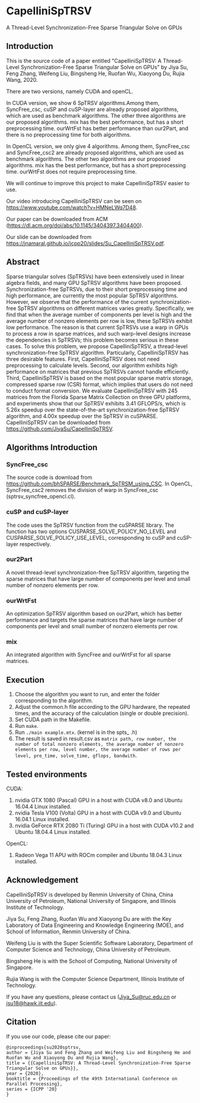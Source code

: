 # CapelliniSpTRSV
A Thread-Level Synchronization-Free Sparse Triangular Solve on GPUs

## Introduction

This is the source code of a paper entitled "CapelliniSpTRSV: A Thread-Level Synchronization-Free Sparse Triangular Solve on GPUs" by Jiya Su, Feng Zhang, Weifeng Liu, Bingsheng He, Ruofan Wu, Xiaoyong Du, Rujia Wang, 2020.

There are two versions, namely CUDA and openCL.

In CUDA version, we show 6 SpTRSV algorithms.Among them, SyncFree_csc, cuSP and cuSP-layer are already proposed algorithms, which are used as benchmark algorithms. The other three algorithms are our proposed algorithms. mix has the best performance, but has a short preprocessing time. ourWrtFst has better performance than our2Part, and there is no preprocessing time for both algorithms.

In OpenCL version, we only give 4 algorithms. Among them, SyncFree_csc and SyncFree_csc2 are already proposed algorithms, which are used as benchmark algorithms. The other two algorithms are our proposed algorithms. mix has the best performance, but has a short preprocessing time. ourWrtFst does not require preprocessing time.

We will continue to improve this project to make CapelliniSpTRSV easier to use.

Our video introducing CapelliniSpTRSV can be seen on https://www.youtube.com/watch?v=HMNeLWq7D48.

Our paper can be downloaded from ACM (https://dl.acm.org/doi/abs/10.1145/3404397.3404400).

Our slide can be downloaded from https://jnamaral.github.io/icpp20/slides/Su_CapelliniSpTRSV.pdf.

## Abstract

Sparse triangular solves (SpTRSVs) have been extensively used in linear algebra fields, and many GPU SpTRSV algorithms have been proposed. Synchronization-free SpTRSVs, due to their short preprocessing time and high performance, are currently the most popular SpTRSV algorithms. However, we observe that the performance of the current synchronization-free SpTRSV algorithms on different matrices varies greatly. Specifically, we find that when the average number of components per level is high and the average number of nonzero elements per row is low, these SpTRSVs exhibit low performance. The reason is that current SpTRSVs use a warp in GPUs to process a row in sparse matrices, and such warp-level designs increase the dependencies in SpTRSVs; this problem becomes serious in these cases. To solve this problem, we propose CapelliniSpTRSV, a thread-level synchronization-free SpTRSV algorithm. Particularly, CapelliniSpTRSV has three desirable features. First, CapelliniSpTRSV does not need preprocessing to calculate levels. Second, our algorithm exhibits high performance on matrices that previous SpTRSVs cannot handle efficiently. Third, CapelliniSpTRSV is based on the most popular sparse matrix storage, compressed sparse row (CSR) format, which implies that users do not need to conduct format conversion. We evaluate CapelliniSpTRSV with 245 matrices from the Florida Sparse Matrix Collection on three GPU platforms, and experiments show that our SpTRSV exhibits 3.41 GFLOPS/s, which is 5.26x speedup over the state-of-the-art synchronization-free SpTRSV algorithm, and 4.00x speedup over the SpTRSV in cuSPARSE. CapelliniSpTRSV can be downloaded from https://github.com/JiyaSu/CapelliniSpTRSV.

## Algorithms Introduction

### SyncFree_csc

The source code is download from https://github.com/bhSPARSE/Benchmark_SpTRSM_using_CSC.
In OpenCL, SyncFree_csc2 removes the division of warp in SyncFree_csc (sptrsv_syncfree_opencl.cl).

### cuSP and cuSP-layer

The code uses the SpTRSV function from the cuSPARSE library. The function has two options CUSPARSE_SOLVE_POLICY_NO_LEVEL and CUSPARSE_SOLVE_POLICY_USE_LEVEL, corresponding to cuSP and cuSP-layer respectively.

### our2Part

A novel thread-level synchronization-free SpTRSV algorithm, targeting the sparse matrices that have large number of components per level and small number of nonzero elements per row.

### ourWrtFst

An optimization SpTRSV algorithm based on our2Part, which has better performance and targets the sparse matrices that have large number of components per level and small number of nonzero elements per row.

### mix

An integrated algorithm with SyncFree and ourWrtFst for all sparse matrices.

## Execution

1. Choose the algorithm you want to run, and enter the folder corresponding to the algorithm.
2. Adjust the common.h file according to the GPU hardware, the repeated times, and the accuracy of the calculation (single or double precision).
3. Set CUDA path in the Makefile.
4. Run ``make``.
5. Run ``./main example.mtx``. (kernel is in the spts_ .h)
6. The result is saved in result.csv as ``matrix path, row number, the number of total nonzero elements, the average number of nonzero elements per row, level number, the average number of rows per level, pre_time, solve_time, gflops, bandwith``.

## Tested environments

CUDA:
1. nvidia GTX 1080 (Pascal) GPU in a host with CUDA v8.0 and Ubuntu 16.04.4 Linux installed.
2. nvidia Tesla V100 (Volta) GPU in a host with CUDA v9.0 and Ubuntu 16.04.1 Linux installed.
3. nvidia GeForce RTX 2080 Ti (Turing) GPU in a host with CUDA v10.2 and Ubuntu 18.04.4 Linux installed.

OpenCL:
1. Radeon Vega 11 APU with ROCm compiler and Ubuntu 18.04.3 Linux installed.

## Acknowledgement

CapelliniSpTRSV is developed by Renmin University of China, China University of Petroleum, National University of Singapore, and Illinois Institute of Technology.

Jiya Su, Feng Zhang, Ruofan Wu and Xiaoyong Du are with the Key Laboratory of Data Engineering and Knowledge Engineering (MOE), and School of Information, Renmin University of China.

Weifeng Liu is with the Super Scientific Software Laboratory, Department of Computer Science and Technology, China University of Petroleum.

Bingsheng He is with the School of Computing, National University of Singapore.

Rujia Wang is with the Computer Science Department, Illinois Institute of Technology.

If you have any questions, please contact us (Jiya_Su@ruc.edu.cn or jsu18@hawk.iit.edu).

## Citation

If you use our code, please cite our paper:
```
@inproceedings{su2020sptrsv,
author = {Jiya Su and Feng Zhang and Weifeng Liu and Bingsheng He and Ruofan Wu and Xiaoyong Du and Rujia Wang},
title = {{CapelliniSpTRSV: A Thread-Level Synchronization-Free Sparse Triangular Solve on GPUs}},
year = {2020},
booktitle = {Proceedings of the 49th International Conference on Parallel Processing},
series = {ICPP '20}
}
```

